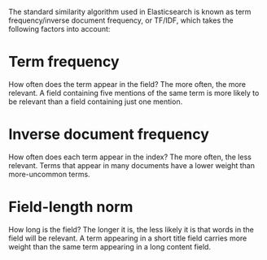 The standard similarity algorithm used in Elasticsearch is known as term
frequency/inverse document frequency, or TF/IDF, which takes the following
factors into account:

Term frequency
==============

How often does the term appear in the field? The more often, the more relevant.
A field containing five mentions of the same term is more likely to be relevant
than a field containing just one mention.

Inverse document frequency
==========================

How often does each term appear in the index? The more often, the less relevant.
Terms that appear in many documents have a lower weight than more-uncommon
terms.

Field-length norm
=================

How long is the field? The longer it is, the less likely it is that words in the
field will be relevant. A term appearing in a short title field carries more
weight than the same term appearing in a long content field.
